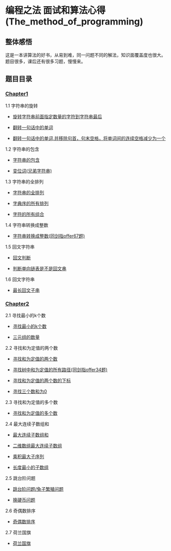 # 编程之法 面试和算法心得(The_method_of_programming)

## 整体感悟

这是一本讲算法的好书，从易到难，同一问题不同的解法，知识面覆盖度也很大。
题目很多，课后还有很多习题，慢慢来。

## 题目目录

### [Chapter1](./chapter1)

1.1 字符串的旋转

* [旋转字符串前面指定数量的字符到字符串最后](./chapter1/java_1_1_1.java)

* [翻转一句话中的单词](./chapter1/java_1_1_2.java)

* [翻转一句话中的单词,并移除句首，句末空格，将单词间的连续空格减少为一个](./chapter1/java_1_1_3.java)

1.2 字符串的包含

* [字符串的包含](./chapter1/java_1_2_1.java)

* [变位词(兄弟字符串)](./chapter1/java_1_2_2.java)

1.3 字符串的全排列

* [字符串的全排列](./chapter1/java_1_3_1.java)

* [字典序的所有排列](./chapter1/java_1_3_2.java)

* [字符的所有组合](./chapter1/java_1_3_3.java)

1.4 字符串转换成整数

* [字符串转换成整数(同剑指offer67题)](../剑指offer/chapter6/JAVA_67.java)

1.5 回文字符串

* [回文判断](./chapter1/java_1_5_1.java)

* [判断单向链表是不是回文串](./chapter1/java_1_5_2.java)

1.6 回文字符串

* [最长回文子串](./chapter1/java_1_6_1.java)

### [Chapter2](./chapter2)

2.1 寻找最小的k个数

* [寻找最小的k个数](./chapter2/java_2_1_1.java)

* [三元组的数量](./chapter2/java_2_1_2.java)

2.2 寻找和为定值的两个数

* [寻找和为定值的两个数](./chapter2/java_2_2_1.java)

* [寻找树中和为定值的所有路径(同剑指offer34题)](../剑指offer/chapter4/java_34.java)

* [寻找和为定值的两个数的下标](./chapter2/java_2_2_3.java)

* [寻找三个数和为0](./chapter2/java_2_2_4.java)

2.3 寻找和为定值的多个数

* [寻找和为定值的多个数](./chapter2/java_2_3_1.java)

2.4 最大连续子数组和

* [最大连续子数组和](./chapter2/java_2_4_1.java)

* [二维数组最大连续子数组](./chapter2/java_2_4_2.java)

* [乘积最大子序列](./chapter2/java_2_4_3.java)

* [长度最小的子数组](./chapter2/java_2_4_4.java)

2.5 跳台阶问题

* [跳台阶问题/兔子繁殖问题](../剑指offer/chapter2/JAVA_10.java)

* [换硬币问题](./chapter2/java_2_5_3.java)

2.6 奇偶数排序

* [奇偶数排序](./chapter2/java_2_6_1.java)

2.7 荷兰国旗

* [荷兰国旗](./chapter2/java_2_7_1.java)